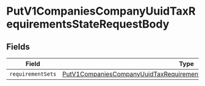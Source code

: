 # PutV1CompaniesCompanyUuidTaxRequirementsStateRequestBody


## Fields

| Field                                                                                                                                                                           | Type                                                                                                                                                                            | Required                                                                                                                                                                        | Description                                                                                                                                                                     |
| ------------------------------------------------------------------------------------------------------------------------------------------------------------------------------- | ------------------------------------------------------------------------------------------------------------------------------------------------------------------------------- | ------------------------------------------------------------------------------------------------------------------------------------------------------------------------------- | ------------------------------------------------------------------------------------------------------------------------------------------------------------------------------- |
| `requirementSets`                                                                                                                                                               | [PutV1CompaniesCompanyUuidTaxRequirementsStateRequestBodyRequirementSets](../../models/operations/putv1companiescompanyuuidtaxrequirementsstaterequestbodyrequirementsets.md)[] | :heavy_minus_sign:                                                                                                                                                              | N/A                                                                                                                                                                             |